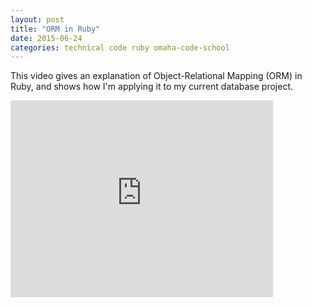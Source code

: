 ```yaml
---
layout: post
title: "ORM in Ruby"
date: 2015-06-24
categories: technical code ruby omaha-code-school
---
```


This video gives an explanation of Object-Relational Mapping (ORM) in Ruby, and shows how I'm applying it to my current database project.

<iframe width="420" height="315" src="https://www.youtube.com/embed/LohUEOuyj0I" frameborder="0" allowfullscreen></iframe>

